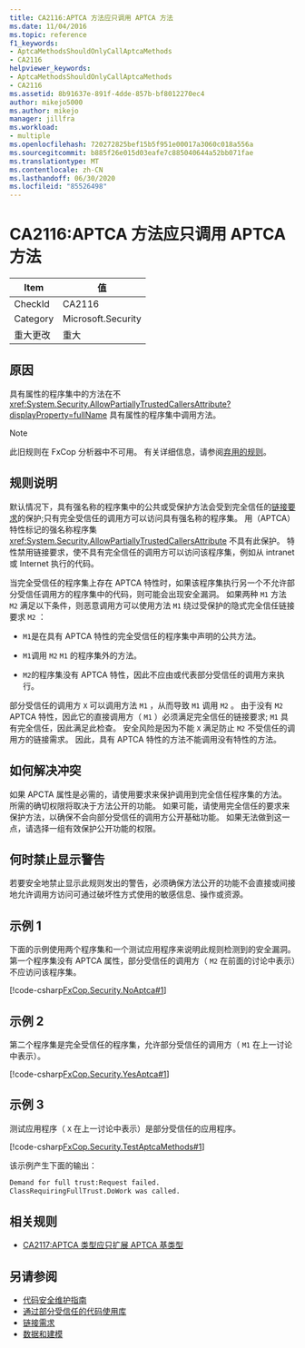 ```yaml
---
title: CA2116:APTCA 方法应只调用 APTCA 方法
ms.date: 11/04/2016
ms.topic: reference
f1_keywords:
- AptcaMethodsShouldOnlyCallAptcaMethods
- CA2116
helpviewer_keywords:
- AptcaMethodsShouldOnlyCallAptcaMethods
- CA2116
ms.assetid: 8b91637e-891f-4dde-857b-bf8012270ec4
author: mikejo5000
ms.author: mikejo
manager: jillfra
ms.workload:
- multiple
ms.openlocfilehash: 720272825bef15b5f951e00017a3060c018a556a
ms.sourcegitcommit: b885f26e015d03eafe7c885040644a52bb071fae
ms.translationtype: MT
ms.contentlocale: zh-CN
ms.lasthandoff: 06/30/2020
ms.locfileid: "85526498"
---
```

# <a name="ca2116-aptca-methods-should-only-call-aptca-methods"></a>CA2116:APTCA 方法应只调用 APTCA 方法

|Item|值|
|-|-|
|CheckId|CA2116|
|Category|Microsoft.Security|
|重大更改|重大|

## <a name="cause"></a>原因
具有属性的程序集中的方法在不 <xref:System.Security.AllowPartiallyTrustedCallersAttribute?displayProperty=fullName> 具有属性的程序集中调用方法。

> [!NOTE]
> 此旧规则在 FxCop 分析器中不可用。 有关详细信息，请参阅[弃用的规则](fxcop-rule-port-status.md#deprecated-rules)。

## <a name="rule-description"></a>规则说明

默认情况下，具有强名称的程序集中的公共或受保护方法会受到完全信任的[链接要求](/dotnet/framework/misc/link-demands)的保护;只有完全受信任的调用方可以访问具有强名称的程序集。 用（APTCA）特性标记的强名称程序集 <xref:System.Security.AllowPartiallyTrustedCallersAttribute> 不具有此保护。 特性禁用链接要求，使不具有完全信任的调用方可以访问该程序集，例如从 intranet 或 Internet 执行的代码。

当完全受信任的程序集上存在 APTCA 特性时，如果该程序集执行另一个不允许部分受信任调用方的程序集中的代码，则可能会出现安全漏洞。 如果两种 `M1` 方法 `M2` 满足以下条件，则恶意调用方可以使用方法 `M1` 绕过受保护的隐式完全信任链接要求 `M2` ：

- `M1`是在具有 APTCA 特性的完全受信任的程序集中声明的公共方法。

- `M1`调用 `M2` `M1` 的程序集外的方法。

- `M2`的程序集没有 APTCA 特性，因此不应由或代表部分受信任的调用方来执行。

部分受信任的调用方 `X` 可以调用方法 `M1` ，从而导致 `M1` 调用 `M2` 。 由于没有 `M2` APTCA 特性，因此它的直接调用方（ `M1` ）必须满足完全信任的链接要求; `M1` 具有完全信任，因此满足此检查。 安全风险是因为不能 `X` 满足防止 `M2` 不受信任的调用方的链接需求。 因此，具有 APTCA 特性的方法不能调用没有特性的方法。

## <a name="how-to-fix-violations"></a>如何解决冲突
如果 APCTA 属性是必需的，请使用要求来保护调用到完全信任程序集的方法。 所需的确切权限将取决于方法公开的功能。 如果可能，请使用完全信任的要求来保护方法，以确保不会向部分受信任的调用方公开基础功能。 如果无法做到这一点，请选择一组有效保护公开功能的权限。

## <a name="when-to-suppress-warnings"></a>何时禁止显示警告
若要安全地禁止显示此规则发出的警告，必须确保方法公开的功能不会直接或间接地允许调用方访问可通过破坏性方式使用的敏感信息、操作或资源。

## <a name="example-1"></a>示例 1
下面的示例使用两个程序集和一个测试应用程序来说明此规则检测到的安全漏洞。 第一个程序集没有 APTCA 属性，部分受信任的调用方（ `M2` 在前面的讨论中表示）不应访问该程序集。

[!code-csharp[FxCop.Security.NoAptca#1](../code-quality/codesnippet/CSharp/ca2116-aptca-methods-should-only-call-aptca-methods_1.cs)]

## <a name="example-2"></a>示例 2
第二个程序集是完全受信任的程序集，允许部分受信任的调用方（ `M1` 在上一讨论中表示）。

[!code-csharp[FxCop.Security.YesAptca#1](../code-quality/codesnippet/CSharp/ca2116-aptca-methods-should-only-call-aptca-methods_2.cs)]

## <a name="example-3"></a>示例 3
测试应用程序（ `X` 在上一讨论中表示）是部分受信任的应用程序。

[!code-csharp[FxCop.Security.TestAptcaMethods#1](../code-quality/codesnippet/CSharp/ca2116-aptca-methods-should-only-call-aptca-methods_3.cs)]

该示例产生下面的输出：

```txt
Demand for full trust:Request failed.
ClassRequiringFullTrust.DoWork was called.
```

## <a name="related-rules"></a>相关规则

- [CA2117:APTCA 类型应只扩展 APTCA 基类型](../code-quality/ca2117.md)

## <a name="see-also"></a>另请参阅

- [代码安全维护指南](/dotnet/standard/security/secure-coding-guidelines)
- [通过部分受信任的代码使用库](/dotnet/framework/misc/using-libraries-from-partially-trusted-code)
- [链接需求](/dotnet/framework/misc/link-demands)
- [数据和建模](/dotnet/framework/data/index)
